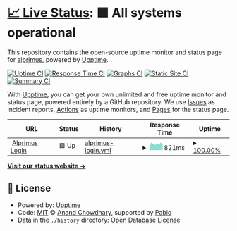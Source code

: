 # [📈 Live Status](https://status.alprimus.com): <!--live status--> **🟩 All systems operational**

This repository contains the open-source uptime monitor and status page for [alprimus](https://status.alprimus.com), powered by [Upptime](https://github.com/upptime/upptime).

[![Uptime CI](https://github.com/alprimus/uptime/workflows/Uptime%20CI/badge.svg)](https://github.com/alprimus/uptime/actions?query=workflow%3A%22Uptime+CI%22)
[![Response Time CI](https://github.com/alprimus/uptime/workflows/Response%20Time%20CI/badge.svg)](https://github.com/alprimus/uptime/actions?query=workflow%3A%22Response+Time+CI%22)
[![Graphs CI](https://github.com/alprimus/uptime/workflows/Graphs%20CI/badge.svg)](https://github.com/alprimus/uptime/actions?query=workflow%3A%22Graphs+CI%22)
[![Static Site CI](https://github.com/alprimus/uptime/workflows/Static%20Site%20CI/badge.svg)](https://github.com/alprimus/uptime/actions?query=workflow%3A%22Static+Site+CI%22)
[![Summary CI](https://github.com/alprimus/uptime/workflows/Summary%20CI/badge.svg)](https://github.com/alprimus/uptime/actions?query=workflow%3A%22Summary+CI%22)

With [Upptime](https://upptime.js.org), you can get your own unlimited and free uptime monitor and status page, powered entirely by a GitHub repository. We use [Issues](https://github.com/alprimus/uptime/issues) as incident reports, [Actions](https://github.com/alprimus/uptime/actions) as uptime monitors, and [Pages](https://status.alprimus.com) for the status page.

<!--start: status pages-->
<!-- This summary is generated by Upptime (https://github.com/upptime/upptime) -->
<!-- Do not edit this manually, your changes will be overwritten -->
<!-- prettier-ignore -->
| URL | Status | History | Response Time | Uptime |
| --- | ------ | ------- | ------------- | ------ |
| <img alt="" src="https://icons.duckduckgo.com/ip3/alprimus.com.ico" height="13"> [Alprimus Login](https://alprimus.com/login) | 🟩 Up | [alprimus-login.yml](https://github.com/alprimus/uptime/commits/HEAD/history/alprimus-login.yml) | <details><summary><img alt="Response time graph" src="./graphs/alprimus-login/response-time-week.png" height="20"> 821ms</summary><br><a href="https://status.alprimus.com/history/alprimus-login"><img alt="Response time 918" src="https://img.shields.io/endpoint?url=https%3A%2F%2Fraw.githubusercontent.com%2Falprimus%2Fuptime%2FHEAD%2Fapi%2Falprimus-login%2Fresponse-time.json"></a><br><a href="https://status.alprimus.com/history/alprimus-login"><img alt="24-hour response time 827" src="https://img.shields.io/endpoint?url=https%3A%2F%2Fraw.githubusercontent.com%2Falprimus%2Fuptime%2FHEAD%2Fapi%2Falprimus-login%2Fresponse-time-day.json"></a><br><a href="https://status.alprimus.com/history/alprimus-login"><img alt="7-day response time 821" src="https://img.shields.io/endpoint?url=https%3A%2F%2Fraw.githubusercontent.com%2Falprimus%2Fuptime%2FHEAD%2Fapi%2Falprimus-login%2Fresponse-time-week.json"></a><br><a href="https://status.alprimus.com/history/alprimus-login"><img alt="30-day response time 906" src="https://img.shields.io/endpoint?url=https%3A%2F%2Fraw.githubusercontent.com%2Falprimus%2Fuptime%2FHEAD%2Fapi%2Falprimus-login%2Fresponse-time-month.json"></a><br><a href="https://status.alprimus.com/history/alprimus-login"><img alt="1-year response time 918" src="https://img.shields.io/endpoint?url=https%3A%2F%2Fraw.githubusercontent.com%2Falprimus%2Fuptime%2FHEAD%2Fapi%2Falprimus-login%2Fresponse-time-year.json"></a></details> | <details><summary><a href="https://status.alprimus.com/history/alprimus-login">100.00%</a></summary><a href="https://status.alprimus.com/history/alprimus-login"><img alt="All-time uptime 98.62%" src="https://img.shields.io/endpoint?url=https%3A%2F%2Fraw.githubusercontent.com%2Falprimus%2Fuptime%2FHEAD%2Fapi%2Falprimus-login%2Fuptime.json"></a><br><a href="https://status.alprimus.com/history/alprimus-login"><img alt="24-hour uptime 100.00%" src="https://img.shields.io/endpoint?url=https%3A%2F%2Fraw.githubusercontent.com%2Falprimus%2Fuptime%2FHEAD%2Fapi%2Falprimus-login%2Fuptime-day.json"></a><br><a href="https://status.alprimus.com/history/alprimus-login"><img alt="7-day uptime 100.00%" src="https://img.shields.io/endpoint?url=https%3A%2F%2Fraw.githubusercontent.com%2Falprimus%2Fuptime%2FHEAD%2Fapi%2Falprimus-login%2Fuptime-week.json"></a><br><a href="https://status.alprimus.com/history/alprimus-login"><img alt="30-day uptime 100.00%" src="https://img.shields.io/endpoint?url=https%3A%2F%2Fraw.githubusercontent.com%2Falprimus%2Fuptime%2FHEAD%2Fapi%2Falprimus-login%2Fuptime-month.json"></a><br><a href="https://status.alprimus.com/history/alprimus-login"><img alt="1-year uptime 98.62%" src="https://img.shields.io/endpoint?url=https%3A%2F%2Fraw.githubusercontent.com%2Falprimus%2Fuptime%2FHEAD%2Fapi%2Falprimus-login%2Fuptime-year.json"></a></details>

<!--end: status pages-->

[**Visit our status website →**](https://status.alprimus.com)

## 📄 License

- Powered by: [Upptime](https://github.com/upptime/upptime)
- Code: [MIT](./LICENSE) © [Anand Chowdhary](https://anandchowdhary.com), supported by [Pabio](https://pabio.com)
- Data in the `./history` directory: [Open Database License](https://opendatacommons.org/licenses/odbl/1-0/)
